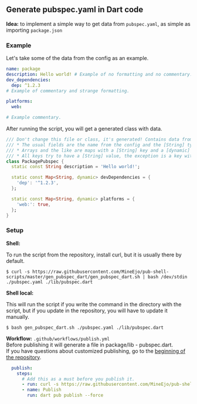 ## Generate pubspec.yaml in Dart code

**Idea:** to implement a simple way to get data from `pubspec.yaml`, as simple as importing `package.json`

### Example

Let's take some of the data from the config as an example.

```yaml
name: package
description: Hello world! # Example of no formatting and no commentary.
dev_dependencies:
  dep: ^1.2.3
# Example of commentary and strange formatting.

platforms:
  web:

# Example commentary.
```

After running the script, you will get a generated class with data.

```dart
/// Don't change this file or class, it's generated! Contains data from pubspec.yaml.
/// * The usual fields are the name from the config and the [String] type.
/// * Arrays and the like are maps with a [String] key and a [dynamic] value.
/// * All keys try to have a [String] value, the exception is a key without a value, it will have a [bool] value.
class PackagePubspec {
  static const String description = 'Hello world!';

  static const Map<String, dynamic> devDependencies = {
    'dep': '^1.2.3',
  };

  static const Map<String, dynamic> platforms = {
    'web:': true,
  };
}
```

### Setup

**Shell:**

To run the script from the repository, install curl, but it is usually there by default.

```shell
$ curl -s https://raw.githubusercontent.com/MineEjo/pub-shell-scripts/master/gen_pubspec_dart/gen_pubspec_dart.sh | bash /dev/stdin ./pubspec.yaml ./lib/pubspec.dart
```

**Shell local:**

This will run the script if you write the command in the directory with the script, but if you update in the repository, you will have to update it manually.

```shell
$ bash gen_pubspec_dart.sh ./pubspec.yaml ./lib/pubspec.dart
```

**Workflow:** `.github/workflows/publish.yml`
<br>Before publishing it will generate a file in package/lib - pubspec.dart.
<br>If you have questions about customized publishing, go to the [beginning of the repository](../README.md).

```yaml
  publish:
    steps:
      # Add this as a must before you publish it.
      - run: curl -s https://raw.githubusercontent.com/MineEjo/pub-shell-scripts/master/gen_pubspec_dart/gen_pubspec_dart.sh | bash /dev/stdin ./pubspec.yaml ./lib/pubspec.dart
      - name: Publish
        run: dart pub publish --force
```
